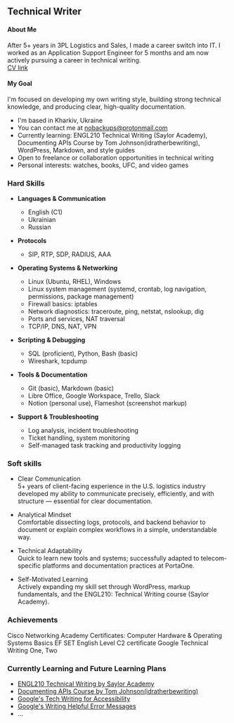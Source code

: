 Technical Writer
---------------------

#### About Me
After 5+ years in 3PL Logistics and Sales, I made a career switch into IT. I worked as an Application Support Engineer for 5 months and am now actively pursuing a career in technical writing.  
[CV link](https://docs.google.com/document/d/e/2PACX-1vSa7JEfk5-rjuYnU9Y65qoeOcoqBuyPQlKtO1ZCo2CMb3JaZ_j0sL6twJWZDpZjbA/pub)
#### My Goal
I'm focused on developing my own writing style, building strong technical knowledge, and producing clear, high-quality documentation.
*  I'm based in Kharkiv, Ukraine
*  You can contact me at [nobackups@protonmail.com](mailto:nobackups@protonmail.com)
*  Currently learning: ENGL210 Technical Writing (Saylor Academy), Documenting APIs Course by Tom Johnson(idratherbewriting), WordPress, Markdown, and style guides  
*  Open to freelance or collaboration opportunities in technical writing
*  Personal interests: watches, books, UFC, and video games  

### Hard Skills

* **Languages & Communication**
   * English (C1)
   * Ukrainian
   * Russian

* **Protocols**
   * SIP, RTP, SDP, RADIUS, AAA

* **Operating Systems & Networking**
   * Linux (Ubuntu, RHEL), Windows
   * Linux system management (systemd, crontab, log navigation, permissions, package management)
   * Firewall basics: iptables
   * Network diagnostics: traceroute, ping, netstat, nslookup, dig
   * Ports and services, NAT traversal
   * TCP/IP, DNS, NAT, VPN

* **Scripting & Debugging**
   * SQL (proficient), Python, Bash (basic)
   * Wireshark, tcpdump

* **Tools & Documentation**
   * Git (basic), Markdown (basic)
   * Libre Office, Google Workspace, Trello, Slack
   * Notion (personal use), Flameshot (screenshot markup)

* **Support & Troubleshooting**
   * Log analysis, incident troubleshooting
   * Ticket handling, system monitoring
   * Self-managed task tracking and productivity logging


### Soft skills  
* Clear Communication  
5+ years of client-facing experience in the U.S. logistics industry developed my ability to communicate precisely, efficiently, and with structure — essential for clear documentation.

* Analytical Mindset  
Comfortable dissecting logs, protocols, and backend behavior to document or explain complex workflows in a simple, understandable way.

* Technical Adaptability  
Quick to learn new tools and systems; successfully adapted to telecom-specific platforms and documentation practices at PortaOne.

* Self-Motivated Learning  
Actively expanding my skill set through WordPress, markup fundamentals, and the ENGL210: Technical Writing course (Saylor Academy).


### Achievements
Cisco Networking Academy Certificates: Computer Hardware & Operating Systems Basics
EF SET English Level C2 certificate
Google Technical Writing One, Two


### Currently Learning and Future Learning Plans
* [ENGL210 Technical Writing by Saylor Academy](https://learn.saylor.org/course/view.php?id=368)
* [Documenting APIs Course by Tom Johnson(idratherbewriting)](https://idratherbewriting.com/learnapidoc/docapis_overview.html)
* [Google's Tech Writing for Accessibility](https://developers.google.com/tech-writing/accessibility)
* [Google's Writing Helpful Error Messages](https://developers.google.com/tech-writing/error-messages)
* ...
